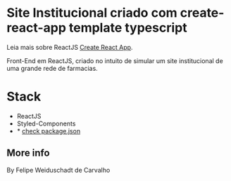 # Site Institucional criado com create-react-app template typescript

Leia mais sobre ReactJS [Create React App](https://github.com/facebook/create-react-app).

<p align="center">

Front-End em ReactJS, criado no intuito de simular um site institucional de uma grande rede de farmacias.

# Stack

-   ReactJS
-   Styled-Components
-   \* [check package.json](/package.json)

## More info

By Felipe Weiduschadt de Carvalho
